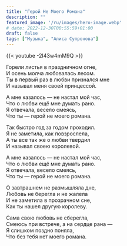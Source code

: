 ```yaml
---
title: "Герой Не Моего Романа"
description: ""
featured_image: '/ru/images/hero-image.webp'
# date: 2022-12-30T00:55:59+01:00
draft: false
tags: ["Музыка", "Алиса Супронова"]
---
```


{{< youtube -2I43w4mM9Q >}}

Горели листья в праздничном огне,  
И осень молча любовалась лесом.  
Ты в первый раз в любви признался мне  
И называл меня своей принцессой.

А мне казалось — не настал мой час,  
Что о любви ещё мне думать рано.  
Я отвечала, весело смеясь,  
Что ты — герой не моего романа.

Так быстро год за годом проходил.  
Я не заметила, как повзрослела,  
А ты все так же о любви твердил  
И называл своею королевой.

А мне казалось — не настал мой час,  
Что о любви ещё мне думать рано.  
Я отвечала, весело смеясь,  
Что ты — герой не моего романа.

О завтрашнем не размышляла дне,  
Любовь не берегла и не жалела  
И не заметила в прозрачном сне,  
Как ты нашел другую королеву.

Сама свою любовь не сберегла,  
Смеюсь при встрече, а на сердце рана —  
Я слишком поздно поняла,  
Что без тебя нет моего романа.
